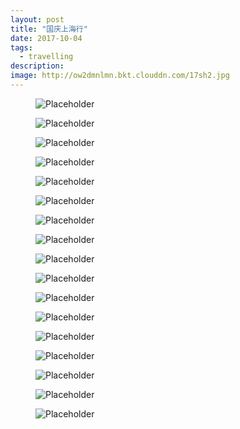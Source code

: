 ```yaml
---
layout: post
title: "国庆上海行"
date: 2017-10-04
tags:
  - travelling
description: 
image: http://ow2dmnlmn.bkt.clouddn.com/17sh2.jpg
---
```

<figure>
  <img src="http://ow2dmnlmn.bkt.clouddn.com/shanghai102.jpg" alt="Placeholder"/>
</figure>
<figure>
  <img src="http://ow2dmnlmn.bkt.clouddn.com/shanghai103.jpg" alt="Placeholder"/>
</figure>
<figure>
  <img src="http://ow2dmnlmn.bkt.clouddn.com/shanghai104.jpg" alt="Placeholder"/>
</figure>
<figure>
  <img src="http://ow2dmnlmn.bkt.clouddn.com/shanghai105.jpg" alt="Placeholder"/>
</figure>
<figure>
  <img src="http://ow2dmnlmn.bkt.clouddn.com/shanghai106.jpg" alt="Placeholder"/>
</figure>
<figure>
  <img src="http://ow2dmnlmn.bkt.clouddn.com/17sh1.jpg" alt="Placeholder"/>
</figure>
<figure>
  <img src="http://ow2dmnlmn.bkt.clouddn.com/17sh2.jpg" alt="Placeholder"/>
</figure>
<figure>
  <img src="http://ow2dmnlmn.bkt.clouddn.com/17sh3.jpg" alt="Placeholder"/>
</figure>
<figure>
  <img src="http://ow2dmnlmn.bkt.clouddn.com/17sh4.jpg" alt="Placeholder"/>
</figure>
<figure>
  <img src="http://ow2dmnlmn.bkt.clouddn.com/17sh5.jpg" alt="Placeholder"/>
</figure>
<figure>
  <img src="http://ow2dmnlmn.bkt.clouddn.com/17sh6.jpg" alt="Placeholder"/>
</figure>
<figure>
  <img src="http://ow2dmnlmn.bkt.clouddn.com/17sh7.jpg" alt="Placeholder"/>
</figure>
<figure>
  <img src="http://ow2dmnlmn.bkt.clouddn.com/17sh8.jpg" alt="Placeholder"/>
</figure>
<figure>
  <img src="http://ow2dmnlmn.bkt.clouddn.com/17sh9.jpg" alt="Placeholder"/>
</figure>
<figure>
  <img src="http://ow2dmnlmn.bkt.clouddn.com/17sh10.jpg" alt="Placeholder"/>
</figure>
<figure>
  <img src="http://ow2dmnlmn.bkt.clouddn.com/17sh11.jpg" alt="Placeholder"/>
</figure>
<figure>
  <img src="http://ow2dmnlmn.bkt.clouddn.com/17sh12.jpg" alt="Placeholder"/>
</figure>

